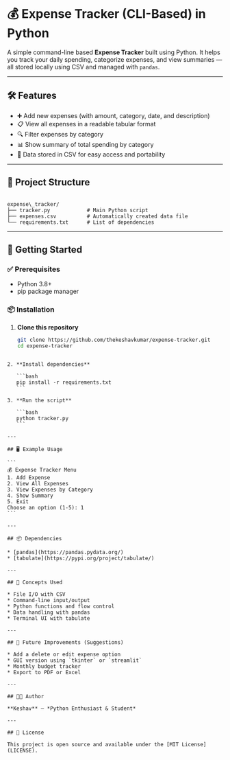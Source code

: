 # 💰 Expense Tracker (CLI-Based) in Python

A simple command-line based **Expense Tracker** built using Python. It helps you track your daily spending, categorize expenses, and view summaries — all stored locally using CSV and managed with `pandas`.

---

## 🛠️ Features

- ➕ Add new expenses (with amount, category, date, and description)
- 📋 View all expenses in a readable tabular format
- 🔍 Filter expenses by category
- 📊 Show summary of total spending by category
- 🧾 Data stored in CSV for easy access and portability

---

## 📂 Project Structure

```

expense\_tracker/
├── tracker.py            # Main Python script
├── expenses.csv          # Automatically created data file
└── requirements.txt      # List of dependencies

````

---

## 🚀 Getting Started

### ✅ Prerequisites

- Python 3.8+
- pip package manager

### 📦 Installation

1. **Clone this repository**
   ```bash
   git clone https://github.com/thekeshavkumar/expense-tracker.git
   cd expense-tracker
````

2. **Install dependencies**

   ```bash
   pip install -r requirements.txt
   ```

3. **Run the script**

   ```bash
   python tracker.py
   ```

---

## 🖥️ Example Usage

```
💰 Expense Tracker Menu
1. Add Expense
2. View All Expenses
3. View Expenses by Category
4. Show Summary
5. Exit
Choose an option (1-5): 1
```

---

## 📦 Dependencies

* [pandas](https://pandas.pydata.org/)
* [tabulate](https://pypi.org/project/tabulate/)

---

## 🧠 Concepts Used

* File I/O with CSV
* Command-line input/output
* Python functions and flow control
* Data handling with pandas
* Terminal UI with tabulate

---

## 📌 Future Improvements (Suggestions)

* Add a delete or edit expense option
* GUI version using `tkinter` or `streamlit`
* Monthly budget tracker
* Export to PDF or Excel

---

## 🧑‍💻 Author

**Keshav** — *Python Enthusiast & Student*

---

## 📜 License

This project is open source and available under the [MIT License](LICENSE).
